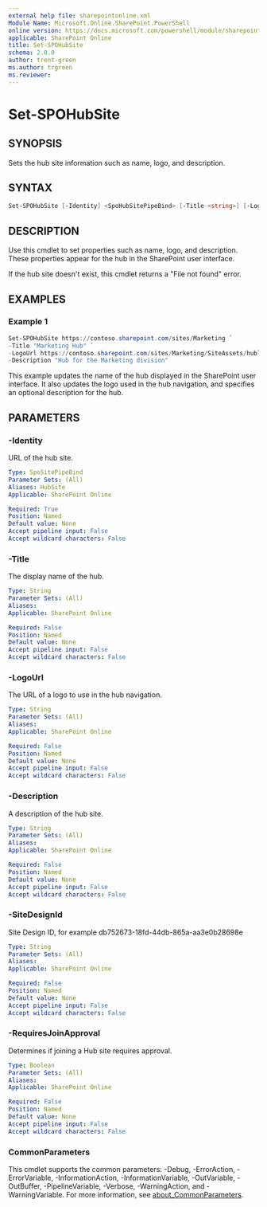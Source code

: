 ```yaml
---
external help file: sharepointonline.xml
Module Name: Microsoft.Online.SharePoint.PowerShell
online version: https://docs.microsoft.com/powershell/module/sharepoint-online/set-spohubsite
applicable: SharePoint Online
title: Set-SPOHubSite
schema: 2.0.0
author: trent-green
ms.author: trgreen
ms.reviewer:
---
```


# Set-SPOHubSite

## SYNOPSIS

Sets the hub site information such as name, logo, and description.

## SYNTAX

```powershell
Set-SPOHubSite [-Identity] <SpoHubSitePipeBind> [-Title <string>] [-LogoUrl <string>] [-Description <string>] [-SiteDesignId <guid>] [-RequiresJoinApproval <bool>] [<CommonParameters>]
```

## DESCRIPTION

Use this cmdlet to set properties such as name, logo, and description. These properties appear for the hub in the SharePoint user interface.

If the hub site doesn't exist, this cmdlet returns a "File not found" error.

## EXAMPLES

### Example 1

```powershell
Set-SPOHubSite https://contoso.sharepoint.com/sites/Marketing `
-Title "Marketing Hub" `
-LogoUrl https://contoso.sharepoint.com/sites/Marketing/SiteAssets/hublogo.png `
-Description "Hub for the Marketing division"
```

This example updates the name of the hub displayed in the SharePoint user interface. It also updates the logo used in the hub navigation, and specifies an optional description for the hub.

## PARAMETERS

### -Identity

URL of the hub site.

```yaml
Type: SpoSitePipeBind
Parameter Sets: (All)
Aliases: HubSite
Applicable: SharePoint Online

Required: True
Position: Named
Default value: None
Accept pipeline input: False
Accept wildcard characters: False
```

### -Title

The display name of the hub.

```yaml
Type: String
Parameter Sets: (All)
Aliases:
Applicable: SharePoint Online

Required: False
Position: Named
Default value: None
Accept pipeline input: False
Accept wildcard characters: False
```

### -LogoUrl

The URL of a logo to use in the hub navigation.

```yaml
Type: String
Parameter Sets: (All)
Aliases:
Applicable: SharePoint Online

Required: False
Position: Named
Default value: None
Accept pipeline input: False
Accept wildcard characters: False
```

### -Description

A description of the hub site.

```yaml
Type: String
Parameter Sets: (All)
Aliases:
Applicable: SharePoint Online

Required: False
Position: Named
Default value: None
Accept pipeline input: False
Accept wildcard characters: False
```

### -SiteDesignId

Site Design ID, for example db752673-18fd-44db-865a-aa3e0b28698e

```yaml
Type: String
Parameter Sets: (All)
Aliases:
Applicable: SharePoint Online

Required: False
Position: Named
Default value: None
Accept pipeline input: False
Accept wildcard characters: False
```

### -RequiresJoinApproval

Determines if joining a Hub site requires approval.

```yaml
Type: Boolean
Parameter Sets: (All)
Aliases:
Applicable: SharePoint Online

Required: False
Position: Named
Default value: None
Accept pipeline input: False
Accept wildcard characters: False
```

### CommonParameters

This cmdlet supports the common parameters: -Debug, -ErrorAction, -ErrorVariable, -InformationAction, -InformationVariable, -OutVariable, -OutBuffer, -PipelineVariable, -Verbose, -WarningAction, and -WarningVariable. For more information, see [about_CommonParameters](https://go.microsoft.com/fwlink/p/?LinkID=113216).
